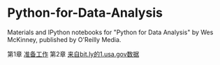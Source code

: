 # Python-for-Data-Analysis
Materials and IPython notebooks for "Python for Data Analysis" by Wes McKinney, published by O'Reilly Media.

第1章 [准备工作](http://nbviewer.jupyter.org/github/ALICE5/Python-for-Data-Analysis/blob/master/%E7%AC%AC%E4%B8%80%E7%AB%A0.ipynb) 
第2章 [来自bit.ly的1.usa.gov数据]()
